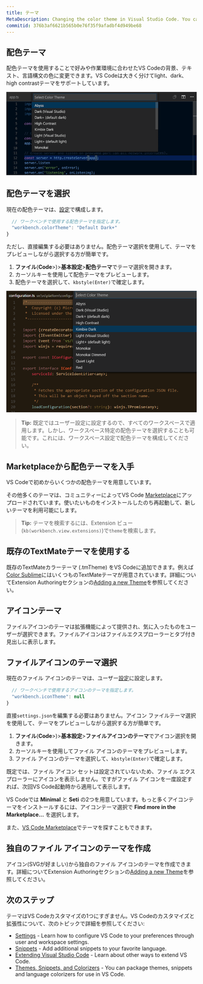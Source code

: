 ```yaml
---
title: テーマ
MetaDescription: Changing the color theme in Visual Studio Code. You can use color themes provided by VS Code, the community or create your own new themes.  TextMate .tmTheme files are supported.
commitid: 376b3af6621b565b0e76f35f9afadbf4d949be68
---
```


## 配色テーマ <a id="color-themes"></a>

配色テーマを使用することで好みや作業環境に合わせたVS Codeの背景、テキスト、言語構文の色に変更できます。VS Codeは大きく分けてlight、dark、high contrastテーマをサポートしています。

![Preview themes from the Command Palette](images/themes/themes_hero.gif)

## 配色テーマを選択 <a id="selecting-the-color-theme"></a>

現在の配色テーマは、[設定](/docs/getstarted/settings.md)で構成します。

```javascript
  // ワークベンチで使用する配色テーマを指定します。
  "workbench.colorTheme": "Default Dark+"
}
```

ただし、直接編集する必要はありません。配色テーマ選択を使用して、テーマをプレビューしながら選択する方が簡単です。

1. **ファイル**(**Code**>)>**基本設定**>**配色テーマ**でテーマ選択を開きます。
2. カーソルキーを使用して配色テーマをプレビューします。
3. 配色テーマを選択して、`kbstyle(Enter)`で確定します。

![Themes in the Command Palette](images/themes/colorthemes.png)

> **Tip:** 既定ではユーザー設定に設定するので、すべてのワークスペースで適用します。しかし、ワークスペース特定の配色テーマを選択することも可能です。これには、ワークスペース設定で配色テーマを構成してください。

## Marketplaceから配色テーマを入手 <a id="color-themes-from-the-marketplace"></a>

VS Codeで初めからいくつかの配色テーマを用意しています。

その他多くのテーマは、コミュニティーによってVS Code [Marketplace](/docs/userguide/extension-gallery.md)にアップロードされています。使いたいものをインストールしたのち再起動して、新しいテーマを利用可能にします。

> **Tip:** テーマを検索するには、Extension ビュー(`kb(workbench.view.extensions)`)で`theme`を検索します。





## 既存のTextMateテーマを使用する <a id="using-existing-textmate-themes"></a>

既存のTextMateカラーテーマ (.tmTheme) をVS Codeに追加できます。例えば[Color Sublime](http://colorsublime.com/)にはいくつものTextMateテーマが用意されています。詳細についてExtension Authoringセクションの[Adding a new Theme](/docs/extensions/themes-snippets-colorizers.md#adding-a-new-theme)を参照してください。

## アイコンテーマ <a id="icon-themes"></a>

ファイルアイコンのテーマは拡張機能によって提供され、気に入ったものをユーザーが選択できます。ファイルアイコンはファイルエクスプローラーとタブ付き見出しに表示します。

## ファイルアイコンのテーマ選択 <a id="selecting-the-file-icon-theme"></a>

現在のファイル アイコンのテーマは、ユーザー[設定](/docs/getstarted/settings.md)に設定します。

```javascript
  // ワークベンチで使用するアイコンのテーマを指定します。
  "workbench.iconTheme": null
}
```

直接`settings.json`を編集する必要はありません。アイコン ファイルテーマ選択を使用して、テーマをプレビューしながら選択する方が簡単です。

1. **ファイル**(**Code**>)>**基本設定**>**ファイルアイコンのテーマ**でアイコン選択を開きます。
2. カーソルキーを使用してファイル アイコンのテーマをプレビューします。
3. ファイル アイコンのテーマを選択して、`kbstyle(Enter)`で確定します。

既定では、ファイル アイコン セットは設定されていないため、ファイル エクスプローラーにアイコンを表示しません。ですがファイル アイコンを一度設定すれば、次回VS Code起動時から適用して表示します。

VS Codeでは **Minimal** と **Seti** の2つを用意しています。もっと多くアイコンテーマをインストールするには、アイコンテーマ選択で **Find more in the Marketplace...** を選択します。

また、[VS Code Marketplace](https://marketplace.visualstudio.com/vscode/Themes)でテーマを探すこともできます。

## 独自のファイル アイコンのテーマを作成 <a id="usingcreating-your-ow-file-icon-theme"></a>

アイコン(SVGが好ましい)から独自のファイル アイコンのテーマを作成できます。詳細についてExtension Authoringセクションの[Adding a new Theme](/docs/extensions/themes-snippets-colorizers.md#adding-a-new-theme)を参照してください。

## 次のステップ

テーマはVS Codeカスタマイズの1つにすぎません。VS Codeのカスタマイズと拡張性について、次のトピックで詳細を参照してください:

* [Settings](/docs/getstarted/settings) -  Learn how to configure VS Code to your preferences through user and workspace settings.
* [Snippets](/docs/userguide/userdefinedsnippets.md) - Add additional snippets to your favorite language.
* [Extending Visual Studio Code](/docs/extensions/overview.md) - Learn about other ways to extend VS Code.
* [Themes, Snippets, and Colorizers](/docs/extensions/themes-snippets-colorizers.md) - You can package themes, snippets and language colorizers for use in VS Code.
